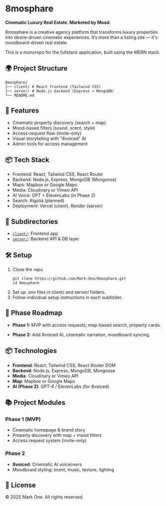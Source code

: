 # 8mosphare

**Cinematic Luxury Real Estate. Marketed by Mood.**

8mosphare is a creative agency platform that transforms luxury properties into desire-driven cinematic experiences. It’s more than a listing site — it's moodboard-driven real estate.

This is a monorepo for the fullstack application, built using the MERN stack.

## 🌍 Project Structure

```
8mosphare/
├── client/ # React frontend (Tailwind CSS)
├── server/ # Node.js backend (Express + MongoDB)
└── README.md
```

## 🚀 Features

- Cinematic property discovery (search + map)
- Mood-based filters (sound, scent, style)
- Access-request flow (invite-only)
- Visual storytelling with "8voiced" AI
- Admin tools for access management

## 📦 Tech Stack

- Frontend: React, Tailwind CSS, React Router
- Backend: Node.js, Express, MongoDB (Mongoose)
- Maps: Mapbox or Google Maps
- Media: Cloudinary or Vimeo API
- AI Voice: GPT + ElevenLabs (in Phase 2)
- Search: Algolia (planned)
- Deployment: Vercel (client), Render (server)

## 📁 Subdirectories

- [`client/`](./client): Frontend app
- [`server/`](./server): Backend API & DB layer

## 🛠️ Setup

1. Clone the repo
   ```
   git clone https://github.com/Mark-One/8mosphare.git
   cd 8mosphare
   ```
2. Set up .env files in client/ and server/ folders.
3. Follow individual setup instructions in each subfolder.

## 📌 Phase Roadmap
- **Phase 1:** MVP with access requests, map-based search, property cards.

- **Phase 2:** Add 8voiced AI, cinematic narration, moodboard syncing.

## 📦 Technologies

- **Frontend**: React, Tailwind CSS, React Router DOM
- **Backend**: Node.js, Express, MongoDB, Mongoose
- **Media**: Cloudinary or Vimeo API
- **Map**: Mapbox or Google Maps
- **AI (Phase 2)**: GPT-4 / ElevenLabs (for 8voiced)

## 📚 Project Modules

### Phase 1 (MVP)

- Cinematic homepage & brand story
- Property discovery with map + mood filters
- Access request system (invite-only)

### Phase 2

- **8voiced**: Cinematic AI voiceovers
- Moodboard styling: scent, music, texture, lighting

## 📄 License

© 2025 Mark One. All rights reserved.
